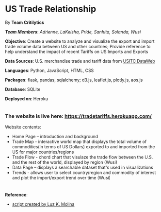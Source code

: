 # US Trade Relationship

By **Team Critilytics** 

***Team Members***: *Adrienne, LaKeisha, Pride, Sanhita, Solanda, Wusi*

**Objective**: Create a website to analyze and visualize the export and import trade volume data between US and other countries; Provide reference to help understand the impact of recent Tariffs on US Imports and Exports

**Data Sources**: U.S. merchandise trade and tariff data from [USITC DataWeb](https://dataweb.usitc.gov/)

**Languages**: Python, JavaScript, HTML, CSS

**Packages**: flask, pandas, sqlalchemy; d3.js, leaflet.js, plotly.js, aos.js

**Database**: SQLite

**Deployed on**: Heroku


#
### The website is live here: https://tradetariffs.herokuapp.com/
Website contents:
* Home Page – introduction and background
* Trade Map - interactive world map that displays the total volume of commodities(in terms of US Dollars) exported to and imported from the US for major countries/regions 
* Trade Flow - chord chart that visulaze the trade flow between the U.S. and the rest of the world, displayed by region (Wusi)
* Data Page – displays a searchable dataset that's used in visualizations
* Trends - allows user to select country/region and commodity of interest and plot the import/export trend over time (Wusi)

#
**Reference**: 
* [script created by Luz K. Molina](http://bl.ocks.org/databayou/c7ac49a23c275f0dd7548669595b8017#regionsfish.csv)

